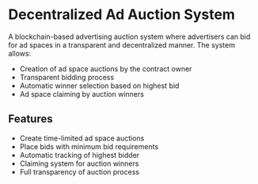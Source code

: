 # Decentralized Ad Auction System

A blockchain-based advertising auction system where advertisers can bid for ad spaces in a transparent and decentralized manner. The system allows:

- Creation of ad space auctions by the contract owner
- Transparent bidding process
- Automatic winner selection based on highest bid
- Ad space claiming by auction winners

## Features

- Create time-limited ad space auctions
- Place bids with minimum bid requirements
- Automatic tracking of highest bidder
- Claiming system for auction winners
- Full transparency of auction process
